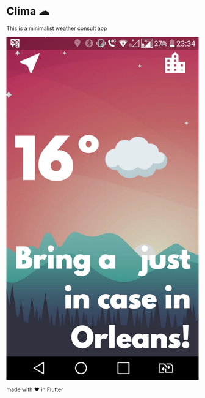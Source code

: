 # Clima ☁
This is a minimalist weather consult app

![Finished App](https://github.com/plooliveira/Clima-Flutter/blob/master/resources/clima%20app.jpeg)

made with ❤ in Flutter